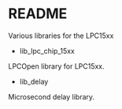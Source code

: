 # README #

Various libraries for the LPC15xx

* lib_lpc_chip_15xx

LPCOpen library for LPC15xx.

* lib_delay

Microsecond delay library.
